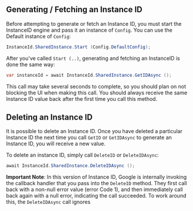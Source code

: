 
## Generating / Fetching an Instance ID

Before attempting to generate or fetch an Instance ID, you must start the InstanceID engine and pass it an instance of `Config`.  You can use the Default instance of `Config`:

```csharp
InstanceId.SharedInstance.Start (Config.DefaultConfig);
```

After you've called `Start (..)`, generating and fetching an InstanceID is done the same way:

```csharp
var instanceId = await InstanceId.SharedInstance.GetIDAsync ();
```

This call may take several seconds to complete, so you should plan on not blocking the UI when making this call.  You should always receive the same Instance ID value back after the first time you call this method.

## Deleting an Instance ID

It is possible to delete an Instance ID.  Once you have deleted a particular Instance ID the next time you call `GetID` or `GetIDAsync` to generate an Instance ID, you will receive a new value.

To delete an instance ID, simply call `DeleteID` or `DeleteIDAsync`:

```csharp
await InstanceId.SharedInstance.DeleteIDAsync ();
```

**Important Note**: In this version of Instance ID, Google is internally invoking the callback handler that you pass into the `DeleteID` method.  They first call back with a non-null error value (error Code 1), and then immediately call back again with a null error, indicating the call succeeded.  To work around this, the `DeleteIDAsync` call ignores